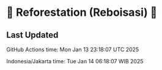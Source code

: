 
# 🌳 Reforestation (Reboisasi) 🌲

## Last Updated

GitHub Actions time: Mon Jan 13 23:18:07 UTC 2025

Indonesia/Jakarta time: Tue Jan 14 06:18:07 WIB 2025
